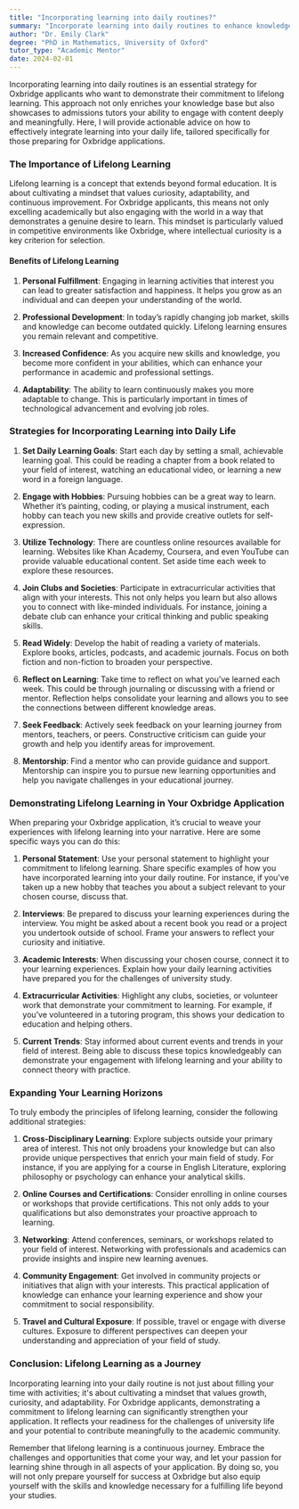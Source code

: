 ```yaml
---
title: "Incorporating learning into daily routines?"
summary: "Incorporate learning into daily routines to enhance knowledge and showcase commitment for Oxbridge applications, fostering a mindset of lifelong learning."
author: "Dr. Emily Clark"
degree: "PhD in Mathematics, University of Oxford"
tutor_type: "Academic Mentor"
date: 2024-02-01
---
```


Incorporating learning into daily routines is an essential strategy for Oxbridge applicants who want to demonstrate their commitment to lifelong learning. This approach not only enriches your knowledge base but also showcases to admissions tutors your ability to engage with content deeply and meaningfully. Here, I will provide actionable advice on how to effectively integrate learning into your daily life, tailored specifically for those preparing for Oxbridge applications.

### The Importance of Lifelong Learning

Lifelong learning is a concept that extends beyond formal education. It is about cultivating a mindset that values curiosity, adaptability, and continuous improvement. For Oxbridge applicants, this means not only excelling academically but also engaging with the world in a way that demonstrates a genuine desire to learn. This mindset is particularly valued in competitive environments like Oxbridge, where intellectual curiosity is a key criterion for selection.

#### Benefits of Lifelong Learning

1. **Personal Fulfillment**: Engaging in learning activities that interest you can lead to greater satisfaction and happiness. It helps you grow as an individual and can deepen your understanding of the world.
   
2. **Professional Development**: In today’s rapidly changing job market, skills and knowledge can become outdated quickly. Lifelong learning ensures you remain relevant and competitive.

3. **Increased Confidence**: As you acquire new skills and knowledge, you become more confident in your abilities, which can enhance your performance in academic and professional settings.

4. **Adaptability**: The ability to learn continuously makes you more adaptable to change. This is particularly important in times of technological advancement and evolving job roles.

### Strategies for Incorporating Learning into Daily Life

1. **Set Daily Learning Goals**: Start each day by setting a small, achievable learning goal. This could be reading a chapter from a book related to your field of interest, watching an educational video, or learning a new word in a foreign language. 

2. **Engage with Hobbies**: Pursuing hobbies can be a great way to learn. Whether it’s painting, coding, or playing a musical instrument, each hobby can teach you new skills and provide creative outlets for self-expression.

3. **Utilize Technology**: There are countless online resources available for learning. Websites like Khan Academy, Coursera, and even YouTube can provide valuable educational content. Set aside time each week to explore these resources.

4. **Join Clubs and Societies**: Participate in extracurricular activities that align with your interests. This not only helps you learn but also allows you to connect with like-minded individuals. For instance, joining a debate club can enhance your critical thinking and public speaking skills.

5. **Read Widely**: Develop the habit of reading a variety of materials. Explore books, articles, podcasts, and academic journals. Focus on both fiction and non-fiction to broaden your perspective. 

6. **Reflect on Learning**: Take time to reflect on what you’ve learned each week. This could be through journaling or discussing with a friend or mentor. Reflection helps consolidate your learning and allows you to see the connections between different knowledge areas.

7. **Seek Feedback**: Actively seek feedback on your learning journey from mentors, teachers, or peers. Constructive criticism can guide your growth and help you identify areas for improvement.

8. **Mentorship**: Find a mentor who can provide guidance and support. Mentorship can inspire you to pursue new learning opportunities and help you navigate challenges in your educational journey.

### Demonstrating Lifelong Learning in Your Oxbridge Application

When preparing your Oxbridge application, it’s crucial to weave your experiences with lifelong learning into your narrative. Here are some specific ways you can do this:

1. **Personal Statement**: Use your personal statement to highlight your commitment to lifelong learning. Share specific examples of how you have incorporated learning into your daily routine. For instance, if you’ve taken up a new hobby that teaches you about a subject relevant to your chosen course, discuss that.

2. **Interviews**: Be prepared to discuss your learning experiences during the interview. You might be asked about a recent book you read or a project you undertook outside of school. Frame your answers to reflect your curiosity and initiative.

3. **Academic Interests**: When discussing your chosen course, connect it to your learning experiences. Explain how your daily learning activities have prepared you for the challenges of university study.

4. **Extracurricular Activities**: Highlight any clubs, societies, or volunteer work that demonstrate your commitment to learning. For example, if you’ve volunteered in a tutoring program, this shows your dedication to education and helping others.

5. **Current Trends**: Stay informed about current events and trends in your field of interest. Being able to discuss these topics knowledgeably can demonstrate your engagement with lifelong learning and your ability to connect theory with practice.

### Expanding Your Learning Horizons

To truly embody the principles of lifelong learning, consider the following additional strategies:

1. **Cross-Disciplinary Learning**: Explore subjects outside your primary area of interest. This not only broadens your knowledge but can also provide unique perspectives that enrich your main field of study. For instance, if you are applying for a course in English Literature, exploring philosophy or psychology can enhance your analytical skills.

2. **Online Courses and Certifications**: Consider enrolling in online courses or workshops that provide certifications. This not only adds to your qualifications but also demonstrates your proactive approach to learning.

3. **Networking**: Attend conferences, seminars, or workshops related to your field of interest. Networking with professionals and academics can provide insights and inspire new learning avenues.

4. **Community Engagement**: Get involved in community projects or initiatives that align with your interests. This practical application of knowledge can enhance your learning experience and show your commitment to social responsibility.

5. **Travel and Cultural Exposure**: If possible, travel or engage with diverse cultures. Exposure to different perspectives can deepen your understanding and appreciation of your field of study.

### Conclusion: Lifelong Learning as a Journey

Incorporating learning into your daily routine is not just about filling your time with activities; it's about cultivating a mindset that values growth, curiosity, and adaptability. For Oxbridge applicants, demonstrating a commitment to lifelong learning can significantly strengthen your application. It reflects your readiness for the challenges of university life and your potential to contribute meaningfully to the academic community.

Remember that lifelong learning is a continuous journey. Embrace the challenges and opportunities that come your way, and let your passion for learning shine through in all aspects of your application. By doing so, you will not only prepare yourself for success at Oxbridge but also equip yourself with the skills and knowledge necessary for a fulfilling life beyond your studies.
    